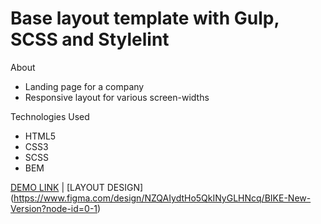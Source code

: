 # Base layout template with Gulp, SCSS and Stylelint

About 

* Landing page for a company
* Responsive layout for various screen-widths

Technologies Used

* HTML5
* CSS3 
* SCSS
* BEM

[DEMO LINK](https://svyatoslavPy.github.io/landing-page/) | [LAYOUT DESIGN] (https://www.figma.com/design/NZQAIydtHo5QkINyGLHNcq/BIKE-New-Version?node-id=0-1)
